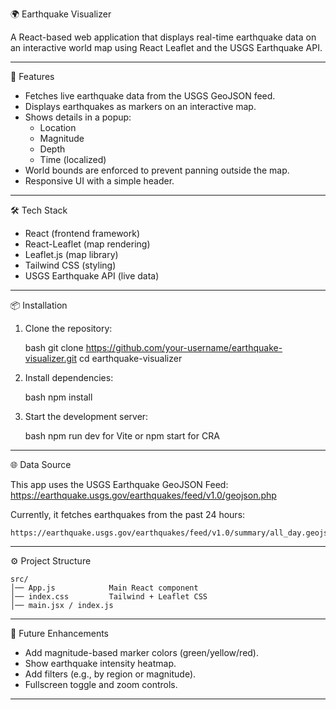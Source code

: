  🌍 Earthquake Visualizer

A React-based web application that displays real-time earthquake data on
an interactive world map using React Leaflet and the USGS
Earthquake API.

------------------------------------------------------------------------

 🚀 Features

-   Fetches live earthquake data from the USGS GeoJSON feed.
-   Displays earthquakes as markers on an interactive map.
-   Shows details in a popup:
    -   Location
    -   Magnitude
    -   Depth
    -   Time (localized)
-   World bounds are enforced to prevent panning outside the map.
-   Responsive UI with a simple header.

------------------------------------------------------------------------

 🛠️ Tech Stack

-   React (frontend framework)
-   React-Leaflet (map rendering)
-   Leaflet.js (map library)
-   Tailwind CSS (styling)
-   USGS Earthquake API (live data)

------------------------------------------------------------------------

 📦 Installation

1.  Clone the repository:

     bash
    git clone https://github.com/your-username/earthquake-visualizer.git
    cd earthquake-visualizer
    

2.  Install dependencies:

     bash
    npm install
    

3.  Start the development server:

     bash
    npm run dev    for Vite
     or
    npm start      for CRA
    

------------------------------------------------------------------------

 🌐 Data Source

This app uses the USGS Earthquake GeoJSON Feed:\
<https://earthquake.usgs.gov/earthquakes/feed/v1.0/geojson.php>

Currently, it fetches earthquakes from the past 24 hours:

    https://earthquake.usgs.gov/earthquakes/feed/v1.0/summary/all_day.geojson

------------------------------------------------------------------------



 ⚙️ Project Structure

    src/
    │── App.js            Main React component
    │── index.css         Tailwind + Leaflet CSS
    │── main.jsx / index.js

------------------------------------------------------------------------

 🔮 Future Enhancements

-   Add magnitude-based marker colors (green/yellow/red).
-   Show earthquake intensity heatmap.
-   Add filters (e.g., by region or magnitude).
-   Fullscreen toggle and zoom controls.

------------------------------------------------------------------------

